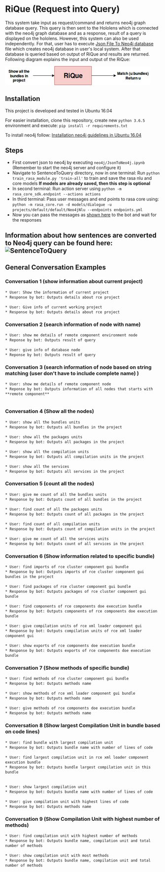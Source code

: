 # RiQue (Request into Query)

This system take input as request/command and returns neo4j graph database query. This query is then sent to the Hololens which is connected with the neo4j graph database and as a response, result of a query is displayed on the hololens. However, this system can also be used independently. For that, user has to execute [Json File To Neo4j database](https://github.com/DLR-SC/RiQue/blob/master/neo4j/JsonToNeo4j.ipynb) file which creates neo4j database in user's local system. After that database is queried based on output of RiQue and results are returned. Following diagram explains the input and output of the RiQue:

![RiQue](./images/RiQue_diagram.jpg)

## Installation

This project is developed and tested in Ubuntu 16.04

For easier installation, clone this repository, create new ```python 3.6.5``` environment and execute: ```pip install -r requirements.txt```

To install neo4j follow: [Installation neo4j guidelines in Ubuntu 16.04](https://datawookie.netlify.com/blog/2016/09/installing-neo4j-on-ubuntu-16.04/)

## Steps

* First convert json to neo4j by executing ```neo4j/JsonToNeo4j.ipynb``` (Remember to start the neo4j server and configure it)
* Navigate to SentenceToQuery directory, now in one terminal: Run ``` python  train_rasa_module.py 'train-all' ``` to train and save the rasa nlu and core models
   **If models are already saved, then this step is optional**
* In second terminal: Run action server using ``` python -m rasa_core_sdk.endpoint --actions actions ```
* In third terminal: Pass user messages and end points to rasa core using:
    ``` python -m rasa_core.run -d models/dialogue -u projects/default/default/Neo4jNlu --endpoints endpoints.yml ```
* Now you can pass the messages as [shown here](https://github.com/Pseipel/Island-Voiz#general-conversation-examples) to the bot and wait for the responses 

## Information about how sentences are converted to Neo4j query can be found here: ![SentenceToQuery](https://github.com/DLR-SC/RiQue/tree/master/SentenceToQuery)

## General Conversation Examples

### Conversation 1 (show information about current project) 

```
* User: Show the information of current project
* Response by bot: Outputs details about rce project

* User: Give info of current working project
* Response by bot: Outputs details about rce project

```
### Conversation 2 (search information of node with name)

```
* User: show me details of remote component environment node
* Reponse by bot: Outputs result of query 

* User: give info of database node
* Reponse by bot: Outputs result of query 

```

### Conversation 3 (search information of node based on string matching (user don't have to include complete name) )

```
* User: show me details of remote component node
* Reponse by bot: Outputs information of all nodes that starts with **remote component**


```

### Conversation 4 (Show all the nodes) 

```
* User: show all the bundles units
* Response by bot: Outputs all bundles in the project

* User: show all the packages units
* Response by bot: Outputs all packages in the project

* User: show all the compilation units
* Response by bot: Outputs all compilation units in the project

* User: show all the services
* Response by bot: Outputs all services in the project

```


### Conversation 5 (count all the nodes) 

```
* User: give me count of all the bundles units
* Response by bot: Outputs count of all bundles in the project

* User: find count of all the packages units
* Response by bot: Outputs count of all packages in the project

* User: find count of all compilation units
* Response by bot: Outputs count of compilation units in the project

* User: give me count of all the services units
* Response by bot: Outputs count of all services in the project

```

### Conversation 6 (Show information related to specific bundle) 

```
* User: find imports of rce cluster component gui bundle
* Response by bot: Outputs imports of rce cluster component gui  bundles in the project

* User: find packages of rce cluster component gui bundle
* Response by bot: Outputs packages of rce cluster component gui bundle

* User: find components of rce components doe execution bundle
* Response by bot: Outputs components of rce components doe execution bundle

* User: give compilation units of rce xml loader component gui
* Response by bot: Outputs compilation units of rce xml loader component gui

* User: show exports of rce components doe execution bundle
* Response by bot: Outputs exports of rce components doe execution bundle

```

### Conversation 7 (Show methods of specific bundle) 

```
* User: find methods of rce cluster component gui bundle
* Response by bot: Outputs methods name 

* User: show methods of rce xml loader component gui bundle
* Response by bot: Outputs methods name 

* User: give methods of rce components doe execution bundle
* Response by bot: Outputs methods name 

```

### Conversation 8 (Show largest Compilation Unit  in bundle based on code lines) 

```
* User: find bundle with largest compilation unit
* Response by bot: Outputs bundle name with number of lines of code

* User: find largest compilation unit in rce xml loader component execution bundle 
* Response by bot: Outputs bundle largest compilation unit in this bundle


* User: show largest compilation unit
* Response by bot: Outputs bundle name with number of lines of code

* User: give compilation unit with highest lines of code
* Response by bot: Outputs methods name 
```

### Conversation 9 (Show Compilation Unit with highest number of methods) 

```
* User: find compilation unit with highest number of methods
* Response by bot: Outputs bundle name, compilation unit and total number of methods

* User: show compilation unit with most methods
* Response by bot: Outputs bundle name, compilation unit and total number of methods
```
